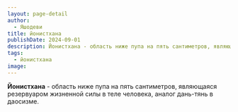 ```yaml
---
layout: page-detail
author:
  - Яшодеви
title: йонистхана
publishDate: 2024-09-01
description: Йонистхана - область ниже пупа на пять сантиметров, являющаяся резервуаром жизненной силы в теле человека, аналог дань-тянь в даосизме.
tags:
  - йонистхана
image:
---
```

**Йонистхана** - область ниже пупа на пять сантиметров, являющаяся резервуаром жизненной силы в теле человека, аналог дань-тянь в даосизме.

